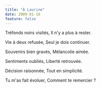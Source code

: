 ```yaml
---
title: "À Laurine"
date: 2009-01-16
feature: false
---
```


Tréfonds noirs visités,
Il n'y a plus à rester.

Vie à deux refusée,
Seul je dois continuer.

Souvenirs bien gravés,
Mélancolie aimée.

Sentiments oubliés,
Liberté retrouvée.

Décision raisonnée,
Tout en simplicité.

Tu m'as fait évoluer,
Comment te remercier ?
